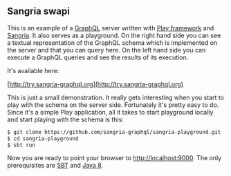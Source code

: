 ## Sangria swapi

This is an example of a [GraphQL](https://facebook.github.io/graphql) server written with [Play framework](https://www.playframework.com) and
[Sangria](http://sangria-graphql.org). It also serves as a playground. On the right hand side you can see a textual representation of the GraphQL
schema which is implemented on the server and that you can query here. On the left hand side
you can execute a GraphQL queries and see the results of its execution.

It's available here:

[http://try.sangria-graphql.org](http://try.sangria-graphql.org)

This is just a small demonstration. It really gets interesting when you start to play with the schema on the server side. Fortunately it's
pretty easy to do. Since it's a simple Play application, all it takes to start playground locally and start playing with the schema is this:

```bash
$ git clone https://github.com/sangria-graphql/sangria-playground.git
$ cd sangria-playground
$ sbt run
```

Now you are ready to point your browser to [http://localhost:9000](http://localhost:9000).
The only prerequisites are [SBT](http://www.scala-sbt.org/download.html) and [Java 8](http://www.oracle.com/technetwork/java/javase/downloads/jdk8-downloads-2133151.html).
